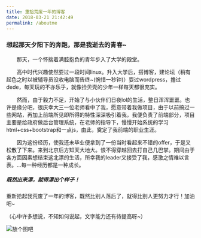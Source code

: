 ```yaml
---
title: 重拾荒废一年的博客
date: 2018-03-21 21:42:49
permalink: /aboutme
---
```


### 想起那天夕阳下的奔跑，那是我逝去的青春~

&emsp;&emsp;那天，一个怀揣着满腔抱负的青年步入了大学的殿堂。

&emsp;&emsp;<!-- more -->高中时代兴趣使然耍过一段时间linux。升入大学后，搭博客，建论坛（稍有起色之时以被辅导员没收电脑而告终~(惋惜一秒钟)）耍过wordpress，撸过dede，每天玩的不亦乐乎，就像捡贝壳的少年一样每天都很充实。

&emsp;&emsp;然而，由于毅力不足，开始了与小伙伴们日夜lol的生活，整日浑浑噩噩。也许是缘分吧，很庆幸大三一位老师看中了我，愿意带着我做项目，由于以前搞过一些网站，再加上前端所见即所得的特性深深吸引着我，我便负责了前端部分，项目主要是给政府做后台管理系统，在老师的指导下，慢慢开始系统的学习html+css+bootstrap和一点js，由此，奠定了我前端的职业生涯。

&emsp;&emsp;因为这份经历，使我还未毕业便拿到了一份当时看起来不错的offer，于是又松散了下来。来到北京后方知天大地大。恨不得穿越回去打自己几巴掌。期间由于各方面因素想结束这北漂的生活，所幸我的leader又接受了我，感激之情难以言表。...每一种经历都是一种成长。

##### 既然出来漂，就得漂出个样子！

重新拾起我荒废了一年的博客，既然比别人落后了，就得比别人更努力才行！加油吧~

（心中许多想说，不知如何说起，文字能力还有待提高呀~）

![放个图吧](https://upload-images.jianshu.io/upload_images/11264410-aa1c751a5a01b400.jpg)
